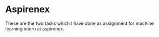 # Aspirenex
These are the two tasks which I have done as assignment for machine learning intern at aspirenex.
